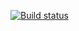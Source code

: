 [![Build status](https://ci.appveyor.com/api/projects/status/6ofpu0bst6fg5fhk?svg=true)](https://ci.appveyor.com/project/Tohage/homeworkauto5-1)
